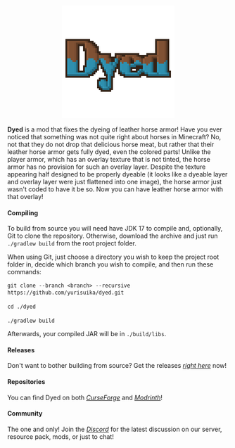 <p align="center"><img src="https://github.com/yurisuika/Dyed/blob/Fabric-1.18.2/src/main/resources/assets/dyed/icon.png?raw=true" width="256" height="256"></p>

**Dyed** is a mod that fixes the dyeing of leather horse armor! Have you ever noticed that something was not quite right about horses in Minecraft? No, not that they do not drop that delicious horse meat, but rather that their leather horse armor gets fully dyed, even the colored parts! Unlike the player armor, which has an overlay texture that is not tinted, the horse armor has no provision for such an overlay layer. Despite the texture appearing half designed to be properly dyeable (it looks like a dyeable layer and overlay layer were just flattened into one image), the horse armor just wasn't coded to have it be so. Now you can have leather horse armor with that overlay!

#### Compiling

To build from source you will need have JDK 17 to compile and, optionally, Git to clone the repository. Otherwise, download the archive and just run `./gradlew build` from the root project folder.

When using Git, just choose a directory you wish to keep the project root folder in, decide which branch you wish to compile, and then run these commands:

```shell script
git clone --branch <branch> --recursive https://github.com/yurisuika/dyed.git

cd ./dyed

./gradlew build
```

Afterwards, your compiled JAR will be in `./build/libs`.

#### Releases

Don't want to bother building from source? Get the releases *[right here](https://github.com/yurisuika/Dyed/releases)* now!

#### Repositories

You can find Dyed on both *[CurseForge](https://www.curseforge.com/minecraft/mc-mods/dyed)* and *[Modrinth](https://modrinth.com/mod/dyed)*!

#### Community

The one and only! Join the *[Discord](https://discord.gg/0zdNEkQle7Qg9C1H)* for the latest discussion on our server, resource pack, mods, or just to chat!